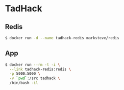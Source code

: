 # TadHack

## Redis

```bash
$ docker run -d --name tadhack-redis marksteve/redis
```

## App

```bash
$ docker run --rm -t -i \
  --link tadhack-redis:redis \
  -p 5000:5000 \
  -v `pwd`:/src tadhack \
  /bin/bash -il
```
